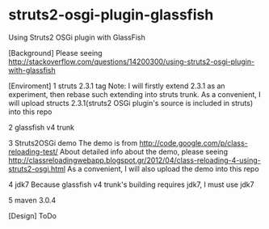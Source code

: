 struts2-osgi-plugin-glassfish
=============================

Using Struts2 OSGi plugin with GlassFish

[Background]
Please seeing http://stackoverflow.com/questions/14200300/using-struts2-osgi-plugin-with-glassfish

[Enviroment]
1 struts 2.3.1 tag
Note: I will firstly extend 2.3.1 as an experiment, then rebase such extending into struts trunk.
As a convenient, I will upload structs 2.3.1(struts2 OSGi plugin's source is included in struts) into this repo

2 glassfish v4 trunk

3 Struts2OSGi demo
The demo is from http://code.google.com/p/class-reloading-test/ 
About detailed info about the demo, please seeing http://classreloadingwebapp.blogspot.gr/2012/04/class-reloading-4-using-struts2-osgi.html
As a convenient, I will also upload the demo into this repo

4 jdk7
Because glassfish v4 trunk's building requires jdk7, I must use jdk7

5 maven 3.0.4

[Design]
ToDo
